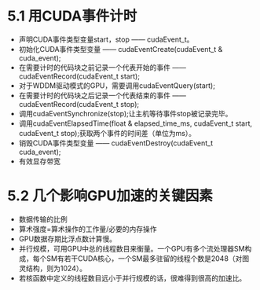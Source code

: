 # 5.1 用CUDA事件计时
* 声明CUDA事件类型变量start，stop —— cudaEvent_t。
* 初始化CUDA事件类型变量 —— cudaEventCreate(cudaEvent_t & cuda_event);
* 在需要计时的代码块之前记录一个代表开始的事件 —— cudaEventRecord(cudaEvent_t start);
* 对于WDDM驱动模式的GPU，需要调用cudaEventQuery(start);
* 在需要计时的代码块之后记录一个代表结束的事件 —— cudaEventRecord(cudaEvent_t stop);
* 调用cudaEventSynchronize(stop);让主机等待事件stop被记录完毕。
* 调用cudaEventElapsedTime(float & elapsed_time_ms, cudaEvent_t start, cudaEvent_t stop);获取两个事件的时间差（单位为ms）。
* 销毁CUDA事件类型变量 —— cudaEventDestroy(cudaEvent_t cuda_event);
* 有效显存带宽

# 5.2 几个影响GPU加速的关键因素
* 数据传输的比例
* 算术强度=算术操作的工作量/必要的内存操作
* GPU数据存期比浮点数计算慢。
* 并行规模，可用GPU中总的线程数目来衡量。一个GPU有多个流处理器SM构成，每个SM有若干CUDA核心，一个SM最多驻留的线程个数是2048（对图灵结构，则为1024）。
* 若核函数中定义的线程数目远小于并行规模的话，很难得到很高的加速比。